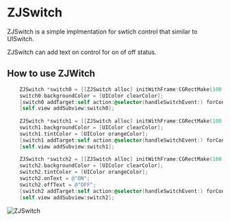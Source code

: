 ZJSwitch
========

ZJSwitch is a simple implmentation for swtich control that similar to UISwitch. 

ZJSwitch can add text on control for on of off status.

How to use ZJWitch
--------

```Objective-C
    ZJSwitch *switch0 = [[ZJSwitch alloc] initWithFrame:CGRectMake(100, 100, 60, 31)];
    switch0.backgroundColor = [UIColor clearColor];
    [switch0 addTarget:self action:@selector(handleSwitchEvent:) forControlEvents:UIControlEventValueChanged];
    [self.view addSubview:switch0];
    
    ZJSwitch *switch1 = [[ZJSwitch alloc] initWithFrame:CGRectMake(100, 140, 60, 31)];
    switch1.backgroundColor = [UIColor clearColor];
    switch1.tintColor = [UIColor orangeColor];
    [switch1 addTarget:self action:@selector(handleSwitchEvent:) forControlEvents:UIControlEventValueChanged];
    [self.view addSubview:switch1];
    
    ZJSwitch *switch2 = [[ZJSwitch alloc] initWithFrame:CGRectMake(100, 180, 80, 31)];
    switch2.backgroundColor = [UIColor clearColor];
    switch2.tintColor = [UIColor orangeColor];
    switch2.onText = @"ON";
    switch2.offText = @"OFF";
    [switch2 addTarget:self action:@selector(handleSwitchEvent:) forControlEvents:UIControlEventValueChanged];
    [self.view addSubview:switch2];
```

![ZJSwitch](http://jameszjhe.qiniudn.com/zjswitch)


